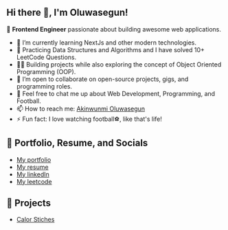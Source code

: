 ## Hi there 👋, I'm Oluwasegun!

🌟 **Frontend Engineer** passionate about building awesome web applications.

<!-- - 🔭 I’m currently working on [](#)   -->
- 🌱 I’m currently learning NextJs and other modern technologies.  
- 📑 Practicing Data Structures and Algorithms and I have solved 10+ LeetCode Questions.  
- 💪🏾 Building projects while also exploring the concept of Object Oriented Programming (OOP).  
- 👯 I’m open to collaborate on open-source projects, gigs, and programming roles.  
- 💬 Feel free to chat me up about Web Development, Programming, and Football.  
- 📫 How to reach me: [Akinwunmi Oluwasegun](mailto:akinwunmiolusegun277@gmail.com)  
- ⚡ Fun fact: I love watching football⚽, like that's life!

## 🔗 Portfolio, Resume, and Socials
- [My portfolio](https://codthathing-dev.vercel.app/)
- [My resume](https://drive.google.com/file/d/1Qx3ZHYg6qzTfrhf6Lo7jpXYxvVj-2bRB/view?usp=drive_link)
- [My linkedIn](https://www.linkedin.com/in/codthathing/)
- [My leetcode](https://leetcode.com/u/codthathing/)

## 🚀 Projects
- [Calor Stiches](https://calorstiches.vercel.app/)

<!-- ## 📈 Stats
![Your GitHub stats](https://github-readme-stats.vercel.app/api?username=codthathing&show_icons=true) -->